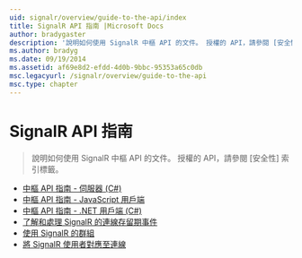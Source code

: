 ```yaml
---
uid: signalr/overview/guide-to-the-api/index
title: SignalR API 指南 |Microsoft Docs
author: bradygaster
description: '說明如何使用 SignalR 中樞 API 的文件。 授權的 API，請參閱 [安全性] 索引標籤。'
ms.author: bradyg
ms.date: 09/19/2014
ms.assetid: af69e8d2-efdd-4d0b-9bbc-95353a65c0db
msc.legacyurl: /signalr/overview/guide-to-the-api
msc.type: chapter
---
```

<a name="signalr-guide-to-the-api"></a>SignalR API 指南
====================
> 說明如何使用 SignalR 中樞 API 的文件。 授權的 API，請參閱 [安全性] 索引標籤。


- [中樞 API 指南 - 伺服器 (C#)](hubs-api-guide-server.md)
- [中樞 API 指南 - JavaScript 用戶端](hubs-api-guide-javascript-client.md)
- [中樞 API 指南 - .NET 用戶端 (C#)](hubs-api-guide-net-client.md)
- [了解和處理 SignalR 的連線存留期事件](handling-connection-lifetime-events.md)
- [使用 SignalR 的群組](working-with-groups.md)
- [將 SignalR 使用者對應至連線](mapping-users-to-connections.md)
